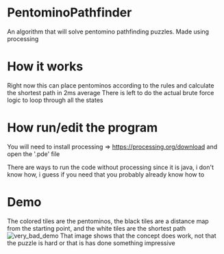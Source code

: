 # PentominoPathfinder
An algorithm that will solve pentomino pathfinding puzzles. Made using processing

# How it works
Right now this can place pentominos according to the rules and calculate the shortest path in 2ms average
There is left to do the actual brute force logic to loop through all the states

# How run/edit the program
You will need to install processing => https://processing.org/download and open the '.pde' file

There are ways to run the code without processing since it is java, i don't know how, i guess if you need that you probably already know how to

# Demo
The colored tiles are the pentominos, the black tiles are a distance map from the starting point, and the white tiles are the shortest path
![very_bad_demo](https://github.com/user-attachments/assets/fc3c08ad-65af-4541-b996-57545a65c875)
That image shows that the concept does work, not that the puzzle is hard or that is has done something impressive
